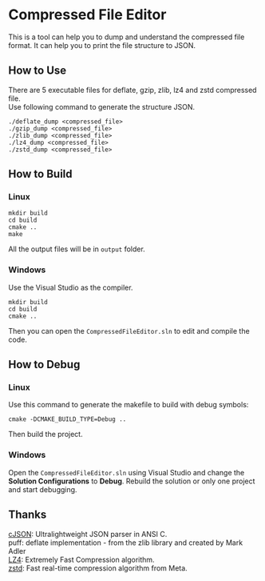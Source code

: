 # Compressed File Editor
This is a tool can help you to dump and understand the compressed file format. It can help you to print the file structure to JSON.

## How to Use
There are 5 executable files for deflate, gzip, zlib, lz4 and zstd compressed file.  
Use following command to generate the structure JSON.
```
./deflate_dump <compressed_file>
./gzip_dump <compressed_file>
./zlib_dump <compressed_file>
./lz4_dump <compressed_file>
./zstd_dump <compressed_file>
```


## How to Build
### Linux
```
mkdir build
cd build
cmake ..
make
```
All the output files will be in `output` folder.  

### Windows
Use the Visual Studio as the compiler.  
```
mkdir build
cd build
cmake ..
```
Then you can open the `CompressedFileEditor.sln` to edit and compile the code.

## How to Debug
### Linux
Use this command to generate the makefile to build with debug symbols:
```
cmake -DCMAKE_BUILD_TYPE=Debug ..
```
Then build the project.

### Windows
Open the `CompressedFileEditor.sln` using Visual Studio and change the **Solution Configurations** to **Debug**. Rebuild the solution or only one project and start debugging.

## Thanks
[cJSON](https://github.com/DaveGamble/cJSON): Ultralightweight JSON parser in ANSI C.  
puff: deflate implementation - from the zlib library and created by Mark Adler  
[LZ4](https://github.com/lz4/lz4): Extremely Fast Compression algorithm.  
[zstd](https://github.com/facebook/zstd): Fast real-time compression algorithm from Meta.